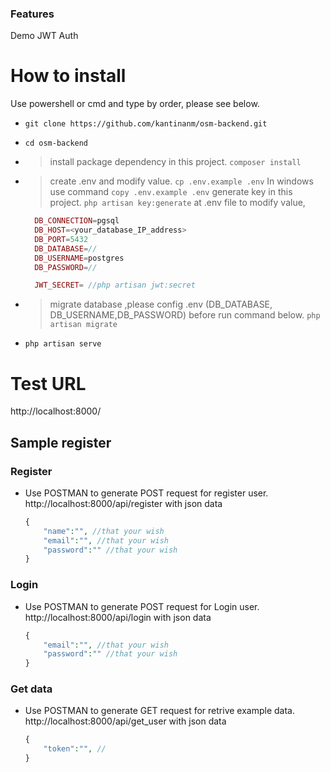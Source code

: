 ### Features

Demo JWT Auth

# How to install

Use powershell or cmd and type by order, please see below.

-   `git clone https://github.com/kantinanm/osm-backend.git`
-   `cd osm-backend`
-   > install package dependency in this project.
    > `composer install`
-   > create .env and modify value.
    > `cp .env.example .env`
    > In windows use command `copy .env.example .env`
    > generate key in this project.
    > `php artisan key:generate`
    > at .env file to modify value,

    ```php
      DB_CONNECTION=pgsql
      DB_HOST=<your_database_IP_address>
      DB_PORT=5432
      DB_DATABASE=//
      DB_USERNAME=postgres
      DB_PASSWORD=//

      JWT_SECRET= //php artisan jwt:secret

    ```

-   > migrate database ,please config .env (DB_DATABASE, DB_USERNAME,DB_PASSWORD) before run command below.
    > `php artisan migrate`
-   `php artisan serve`

# Test URL

http://localhost:8000/

## Sample register

### Register

-   Use POSTMAN to generate POST request for register user.
    http://localhost:8000/api/register with json data
    ```php
    {
        "name":"", //that your wish
        "email":"", //that your wish
        "password":"" //that your wish
    }
    ```

### Login

-   Use POSTMAN to generate POST request for Login user.
    http://localhost:8000/api/login with json data
    ```php
    {
        "email":"", //that your wish
        "password":"" //that your wish
    }
    ```

### Get data

-   Use POSTMAN to generate GET request for retrive example data.
    http://localhost:8000/api/get_user with json data
    ```php
    {
        "token":"", //
    }
    ```
